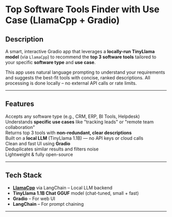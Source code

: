 #  Top Software Tools Finder with Use Case (LlamaCpp + Gradio)

##  Description

A smart, interactive Gradio app that leverages a **locally-run TinyLlama model** (via `LlamaCpp`) to recommend the **top 3 software tools** tailored to your specific **software type** and **use case**.

This app uses natural language prompting to understand your requirements and suggests the best-fit tools with concise, ranked descriptions. All processing is done locally – no external API calls or rate limits.

---

## Features

 Accepts any software type (e.g., CRM, ERP, BI Tools, Helpdesk)  
 Understands **specific use cases** like "tracking leads" or "remote team collaboration"  
 Returns top 3 tools with **non-redundant, clear descriptions**  
 Built on a **local LLM** (TinyLlama 1.1B) — no API keys or cloud calls  
 Clean and fast UI using **Gradio**  
 Deduplicates similar results and filters noise  
 Lightweight & fully open-source

---

##  Tech Stack

- **[LlamaCpp](https://python.langchain.com/docs/integrations/llms/llamacpp/)** via LangChain – Local LLM backend
- **TinyLlama 1.1B Chat GGUF** model (chat-tuned, small + fast)
- **Gradio** – For web UI
- **LangChain** – For prompt chaining

---

